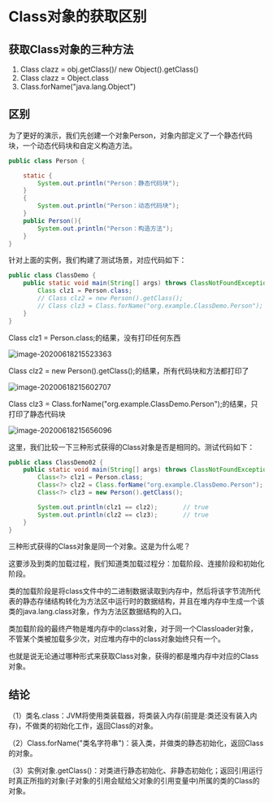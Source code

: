 # Class对象的获取区别

## 获取Class对象的三种方法

1. Class clazz = obj.getClass()/ new Object().getClass()
2. Class clazz = Object.class
3. Class.forName("java.lang.Object")

## 区别

为了更好的演示，我们先创建一个对象Person，对象内部定义了一个静态代码块，一个动态代码块和自定义构造方法。

```java
public class Person {

    static {
        System.out.println("Person：静态代码块");
    }
    {
        System.out.println("Person：动态代码块");
    }
    public Person(){
        System.out.println("Person：构造方法");
    }
}
```

针对上面的实例，我们构建了测试场景，对应代码如下：

```java
public class ClassDemo {
    public static void main(String[] args) throws ClassNotFoundException {
        Class clz1 = Person.class;
        // Class clz2 = new Person().getClass();
        // Class clz3 = Class.forName("org.example.ClassDemo.Person");
    }
}
```

Class clz1 = Person.class;的结果，没有打印任何东西

![image-20200618215523363](H:\Desktop\新建文件夹\Blog\docs\backend\java高级知识\JVM\pictures\image-20200618215523363.png)



Class clz2 = new Person().getClass();的结果，所有代码块和方法都打印了

![image-20200618215602707](https://gitee.com/zero049/MyNoteImages/raw/master/image-20200618215602707.png)



Class clz3 = Class.forName("org.example.ClassDemo.Person");的结果，只打印了静态代码块

![image-20200618215656096](https://gitee.com/zero049/MyNoteImages/raw/master/image-20200618215656096.png)



这里，我们比较一下三种形式获得的Class对象是否是相同的。测试代码如下：

```java
public class ClassDemo02 {
    public static void main(String[] args) throws ClassNotFoundException {
        Class<?> clz1 = Person.class;
        Class<?> clz2 = Class.forName("org.example.ClassDemo.Person");
        Class<?> clz3 = new Person().getClass();

        System.out.println(clz1 == clz2);       // true
        System.out.println(clz2 == clz3);       // true
    }
}
```

三种形式获得的Class对象是同一个对象。这是为什么呢？

这要涉及到类的加载过程，我们知道类加载过程分：加载阶段、连接阶段和初始化阶段。

类的加载阶段是将class文件中的二进制数据读取到内存中，然后将该字节流所代表的静态存储结构转化为方法区中运行时的数据结构，并且在堆内存中生成一个该类的java.lang.class对象，作为方法区数据结构的入口。

类加载阶段的最终产物是堆内存中的class对象，对于同一个Classloader对象，不管某个类被加载多少次，对应堆内存中的class对象始终只有一个。

也就是说无论通过哪种形式来获取Class对象，获得的都是堆内存中对应的Class对象。

## 结论

（1）类名.class：JVM将使用类装载器，将类装入内存(前提是:类还没有装入内存)，不做类的初始化工作，返回Class的对象。

（2）Class.forName("类名字符串")：装入类，并做类的静态初始化，返回Class的对象。

（3）实例对象.getClass()：对类进行静态初始化、非静态初始化；返回引用运行时真正所指的对象(子对象的引用会赋给父对象的引用变量中)所属的类的Class的对象。
